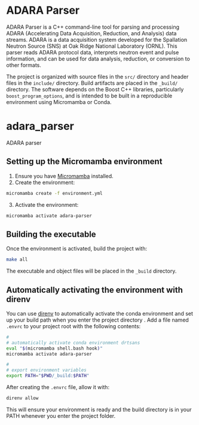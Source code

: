 # ADARA Parser

ADARA Parser is a C++ command-line tool for parsing and processing ADARA (Accelerating Data Acquisition,
Reduction, and Analysis) data streams.
ADARA is a data acquisition system developed for the Spallation Neutron Source (SNS) at
Oak Ridge National Laboratory (ORNL).
This parser reads ADARA protocol data, interprets neutron event and pulse information,
and can be used for data analysis, reduction, or conversion to other formats.

The project is organized with source files in the `src/` directory and header files in the `include/` directory.
Build artifacts are placed in the `_build/` directory.
The software depends on the Boost C++ libraries, particularly `boost_program_options`,
and is intended to be built in a reproducible environment using Micromamba or Conda.

# adara_parser
ADARA parser

## Setting up the Micromamba environment

1. Ensure you have [Micromamba](https://mamba.readthedocs.io/en/latest/installation.html#micromamba) installed.
2. Create the environment:

```sh
micromamba create -f environment.yml
```

3. Activate the environment:

```sh
micromamba activate adara-parser
```

## Building the executable

Once the environment is activated, build the project with:

```sh
make all
```

The executable and object files will be placed in the `_build` directory.

## Automatically activating the environment with direnv

You can use [direnv](https://direnv.net/) to automatically activate the conda environment
and set up your build path when you enter the project directory
. Add a file named `.envrc` to your project root with the following contents:

```sh
#
# automatically activate conda environment drtsans 
eval "$(micromamba shell.bash hook)"
micromamba activate adara-parser

#
# export environment variables
export PATH="$PWD/_build:$PATH"
```

After creating the `.envrc` file, allow it with:

```sh
direnv allow
```

This will ensure your environment is ready and the build directory is in your PATH whenever you enter the project folder.
